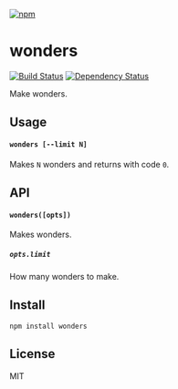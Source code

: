 [![npm](https://nodei.co/npm/wonders.png)](https://npmjs.com/package/wonders)

# wonders

[![Build Status](https://travis-ci.org/magician/wonders.svg?branch=master)](https://travis-ci.org/magician/wonders) [![Dependency Status][david-badge]][david]

Make wonders.

[david]: https://david-dm.org/magician/wonders
[david-badge]: https://david-dm.org/magician/wonders.png

## Usage

#### `wonders [--limit N]`

Makes `N` wonders and returns with code `0`.

## API

#### `wonders([opts])`

Makes wonders.

##### `opts.limit`

How many wonders to make.

## Install

```
npm install wonders
```

## License

MIT

